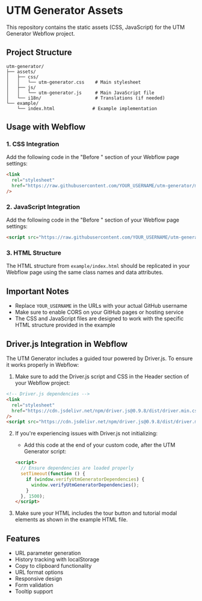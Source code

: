 # UTM Generator Assets

This repository contains the static assets (CSS, JavaScript) for the UTM Generator Webflow project.

## Project Structure

```
utm-generator/
├── assets/
│   ├── css/
│   │   └── utm-generator.css    # Main stylesheet
│   ├── js/
│   │   └── utm-generator.js     # Main JavaScript file
│   └── i18n/                    # Translations (if needed)
└── example/
    └── index.html              # Example implementation
```

## Usage with Webflow

### 1. CSS Integration

Add the following code in the "Before </head>" section of your Webflow page settings:

```html
<link
  rel="stylesheet"
  href="https://raw.githubusercontent.com/YOUR_USERNAME/utm-generator/main/assets/css/utm-generator.css"
/>
```

### 2. JavaScript Integration

Add the following code in the "Before </body>" section of your Webflow page settings:

```html
<script src="https://raw.githubusercontent.com/YOUR_USERNAME/utm-generator/main/assets/js/utm-generator.js"></script>
```

### 3. HTML Structure

The HTML structure from `example/index.html` should be replicated in your Webflow page using the same class names and data attributes.

## Important Notes

- Replace `YOUR_USERNAME` in the URLs with your actual GitHub username
- Make sure to enable CORS on your GitHub pages or hosting service
- The CSS and JavaScript files are designed to work with the specific HTML structure provided in the example

## Driver.js Integration in Webflow

The UTM Generator includes a guided tour powered by Driver.js. To ensure it works properly in Webflow:

1. Make sure to add the Driver.js script and CSS in the Header section of your Webflow project:

```html
<!-- Driver.js dependencies -->
<link
  rel="stylesheet"
  href="https://cdn.jsdelivr.net/npm/driver.js@0.9.8/dist/driver.min.css"
/>
<script src="https://cdn.jsdelivr.net/npm/driver.js@0.9.8/dist/driver.min.js"></script>
```

2. If you're experiencing issues with Driver.js not initializing:

   - Add this code at the end of your custom code, after the UTM Generator script:

   ```html
   <script>
     // Ensure dependencies are loaded properly
     setTimeout(function () {
       if (window.verifyUtmGeneratorDependencies) {
         window.verifyUtmGeneratorDependencies();
       }
     }, 1500);
   </script>
   ```

3. Make sure your HTML includes the tour button and tutorial modal elements as shown in the example HTML file.

## Features

- URL parameter generation
- History tracking with localStorage
- Copy to clipboard functionality
- URL format options
- Responsive design
- Form validation
- Tooltip support
